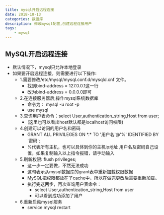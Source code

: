 ```yaml
---
title: mysql开启远程连接
date: 2018-10-13
categories: 数据库
description: 修改mysql配置,创建远程连接用户
tags:
    - mysql
---
```


## MySQL开启远程连接
* 默认情况下，mysql只允许本地登录
* 如果要开启远程连接，则需要进行以下操作:
	* 1.需要修改/etc/mysql/mysql.conf.d/mysqld.cnf 文件。
		* 找到bind-address = 127.0.0.1这一行
		* 改为bind-address = 0.0.0.0即可
	* 2.在连接服务器后,操作mysql系统数据库
		* 命令为：  mysql -u root -p
		* use mysql
	* 3.查询用户表命令：select User,authentication_string,Host from user;  
		* (这里也可以看出host默认都是localhost访问权限)
	* 4.创建可以访问的用户名和密码
		* GRANT ALL PRIVILEGES ON \*.* TO '用户名'@'%' IDENTIFIED BY '密码';
		* %代表所有主机，也可以具体到你的主机ip地址   用户名及密码自己设置，如果复制输入以上指令报错，请手动输入
	* 5.刷新权限:    flush privileges;          
		* 这一步一定要做，不然无法成功 
		* 这句表示从mysql数据库的grant表中重新加载权限数据
		* MySQL把权限都放在了cache中，所以在做完更改后需要重新加载。
		* 执行完这两步，再次查询用户表命令：
			* select User,authentication_string,Host from user  
			* 可以看到成功添加了用户
	* 6.重新启动mysql服务
		* service mysql restart

